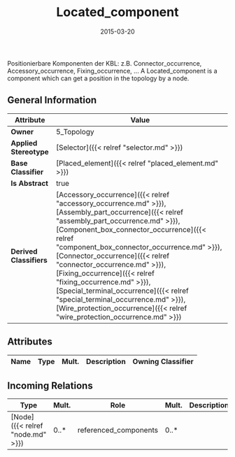 ﻿---
title: Located_component
toc: false
type: specs
date: "2015-03-20"
draft: false
specification: KBL
version: 2.4.sr1
documentType: "Recommendation"
elementType: Class
classes:
  - Located_component
menu_name: kbl-2.4.sr1
---
<p>Positionierbare Komponenten der KBL: z.B. Connector_occurrence, Accessory_occurrence, Fixing_occurrence, ... A Located_component is a component which can get a position in the topology by a node.</p>

## General Information

| Attribute               | Value |
|-------------------------|-------|
| **Owner**               | 5_Topology |
| **Applied Stereotype**  | [Selector]({{< relref "selector.md" >}})<br/>  |
| **Base Classifier**     | [Placed_element]({{< relref "placed_element.md" >}})<br/>  |
| **Is Abstract**         | true |
| **Derived Classifiers** | [Accessory_occurrence]({{< relref "accessory_occurrence.md" >}}), [Assembly_part_occurrence]({{< relref "assembly_part_occurrence.md" >}}), [Component_box_connector_occurrence]({{< relref "component_box_connector_occurrence.md" >}}), [Connector_occurrence]({{< relref "connector_occurrence.md" >}}), [Fixing_occurrence]({{< relref "fixing_occurrence.md" >}}), [Special_terminal_occurrence]({{< relref "special_terminal_occurrence.md" >}}), [Wire_protection_occurrence]({{< relref "wire_protection_occurrence.md" >}}) |

## Attributes
|  Name  |  Type  |  Mult.  |  Description  |  Owning Classifier  |
|--------|--------|---------|---------------|--------------|

##  Incoming Relations
|    Type  |   Mult.  |   Role    |   Mult.   |   Description  |
|----------|----------|-----------|-----------|----------------|
| [Node]({{< relref "node.md" >}}) | 0..* | referenced_components | 0..* |  |
